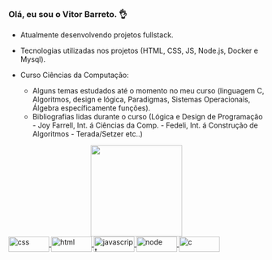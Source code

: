 ### Olá, eu sou o Vitor Barreto.  👌

-  Atualmente desenvolvendo projetos fullstack. 
  - Tecnologias utilizadas nos projetos (HTML, CSS, JS, Node.js, Docker e Mysql).

- Curso Ciências da Computação:
  - Alguns temas estudados até o momento no meu curso (linguagem C, Algoritmos, design e lógica, Paradigmas, Sistemas Operacionais, Álgebra específicamente funções).
  - Bibliografias lidas durante o curso (Lógica e Design de Programação - Joy Farrell, Int. á Ciências da Comp. - Fedeli, Int. á Construção de Algoritmos - Terada/Setzer etc..)


<div align="center">
  <a href="https://github.com/vitorbarreto1995">
  <img height="180em" src="https://github-readme-stats.vercel.app/api?username=vitorbarreto1995&show_icons=true&theme=dracula&include_all_commits=true&count_private=true"/>
</div>

<div>
  <img align="center" alt="css" height="30" width="80" src="https://img.shields.io/badge/CSS3-1572B6?style=for-the-badge&logo=css3&logoColor=white">  
  <img align="center" alt="html" height="30" width="80" src="https://img.shields.io/badge/HTML5-E34F26?style=for-the-badge&logo=html5&logoColor=white">
  <img align="center" alt="javascript" height="30" width="80" src="https://img.shields.io/badge/JavaScript-F7DF1E?style=for-the-badge&logo=javascript&logoColor=black">
  <img align="center" alt="node" height="30" width="80" src="https://img.shields.io/badge/Node.js-43853D?style=for-the-badge&logo=node.js&logoColor=white">
  <img align="center" alt="c" height="30" width="80" src="https://img.shields.io/badge/C-00599C?style=for-the-badge&logo=c&logoColor=white">
  
</div>
  
  ##
